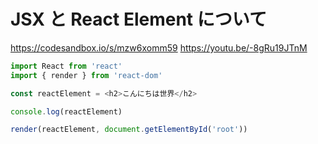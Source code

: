 # JSX と React Element について

https://codesandbox.io/s/mzw6xomm59
https://youtu.be/-8gRu19JTnM

```js
import React from 'react'
import { render } from 'react-dom'

const reactElement = <h2>こんにちは世界</h2>

console.log(reactElement)

render(reactElement, document.getElementById('root'))
```